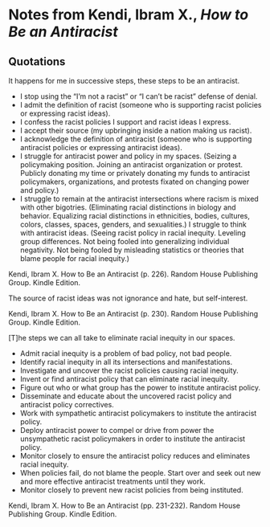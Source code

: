 # Notes from Kendi, Ibram X., _How to Be an Antiracist_

## Quotations

It happens for me in successive steps, these steps to be an antiracist. 

- I stop using the “I’m not a racist” or “I can’t be racist” defense of denial. 
- I admit the definition of racist (someone who is supporting racist policies or expressing racist ideas). 
- I confess the racist policies I support and racist ideas I express. 
- I accept their source (my upbringing inside a nation making us racist). 
- I acknowledge the definition of antiracist (someone who is supporting antiracist policies or expressing antiracist ideas).
- I struggle for antiracist power and policy in my spaces. (Seizing a policymaking position. Joining an antiracist organization or protest. Publicly donating my time or privately donating my funds to antiracist policymakers, organizations, and protests fixated on changing power and policy.) 
- I struggle to remain at the antiracist intersections where racism is mixed with other bigotries. (Eliminating racial distinctions in biology and behavior. Equalizing racial distinctions in ethnicities, bodies, cultures, colors, classes, spaces, genders, and sexualities.) I struggle to think with antiracist ideas. (Seeing racist policy in racial inequity. Leveling group differences. Not being fooled into generalizing individual negativity. Not being fooled by misleading statistics or theories that blame people for racial inequity.)

Kendi, Ibram X. How to Be an Antiracist (p. 226). Random House Publishing Group. Kindle Edition. 

The source of racist ideas was not ignorance and hate, but self-interest.

Kendi, Ibram X. How to Be an Antiracist (p. 230). Random House Publishing Group. Kindle Edition. 

[T]he steps we can all take to eliminate racial inequity in our spaces. 

- Admit racial inequity is a problem of bad policy, not bad people. 
- Identify racial inequity in all its intersections and manifestations.
- Investigate and uncover the racist policies causing racial inequity. 
- Invent or find antiracist policy that can eliminate racial inequity. 
- Figure out who or what group has the power to institute antiracist policy. 
- Disseminate and educate about the uncovered racist policy and antiracist policy correctives.
- Work with sympathetic antiracist policymakers to institute the antiracist policy. 
- Deploy antiracist power to compel or drive from power the unsympathetic racist policymakers in order to institute the antiracist policy.
- Monitor closely to ensure the antiracist policy reduces and eliminates racial inequity. 
- When policies fail, do not blame the people. Start over and seek out new and more effective antiracist treatments until they work. 
- Monitor closely to prevent new racist policies from being instituted.

Kendi, Ibram X. How to Be an Antiracist (pp. 231-232). Random House Publishing Group. Kindle Edition. 
